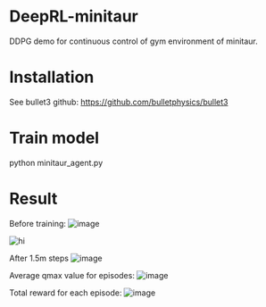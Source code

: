 # DeepRL-minitaur
DDPG demo for continuous control of gym environment of minitaur.

# Installation
See bullet3 github:
https://github.com/bulletphysics/bullet3

# Train model
python minitaur_agent.py

# Result
Before training:
![image](https://github.com/sino30535/DeepRL-minitaur/blob/master/misc/before_training.gif)

<img src="https://github.com/sino30535/DeepRL-minitaur/blob/master/misc/before_training.gif" alt="hi" class="inline"/>

After 1.5m steps
![image](https://github.com/sino30535/DeepRL-minitaur/blob/master/misc/after_training.gif)

Average qmax value for episodes:
![image](https://github.com/sino30535/DeepRL-minitaur/blob/master/misc/Avg_qmax_Value.svg)

Total reward for each episode:
![image](https://github.com/sino30535/DeepRL-minitaur/blob/master/misc/Reward.svg)
